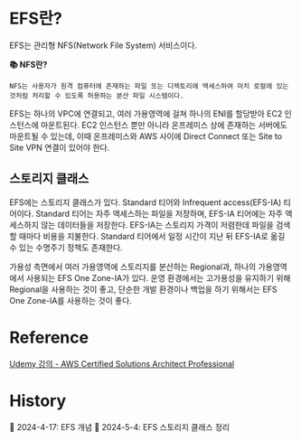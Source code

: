# EFS란?

EFS는 관리형 NFS(Network File System) 서비스이다.

**📚 NFS란?**

    NFS는 사용자가 원격 컴퓨터에 존재하는 파일 또는 디렉토리에 액세스하여 마치 로컬에 있는 것처럼 처리할 수 있도록 허용하는 분산 파일 시스템이다.

EFS는 하나의 VPC에 연결되고, 여러 가용영역에 걸쳐 하나의 ENI를 할당받아 EC2 인스턴스에 마운트된다. EC2 인스턴스 뿐만 아니라 온프레미스 상에 존재하는 서버에도 마운트될 수 있는데, 이때 온프레미스와 AWS 사이에 Direct Connect 또는 Site to Site VPN 연결이 있어야 한다.

## 스토리지 클래스

EFS에는 스토리지 클래스가 있다. Standard 티어와 Infrequent access(EFS-IA) 티어이다. Standard 티어는 자주 액세스하는 파일을 저장하며, EFS-IA 티어에는 자주 액세스하지 않는 데이터들을 저장한다. EFS-IA는 스토리지 가격이 저렴한데 파일을 검색할 때마다 비용을 지불한다. Standard 티어에서 일정 시간이 지난 뒤 EFS-IA로 옮길 수 있는 수명주기 정책도 존재한다.

가용성 측면에서 여러 가용영역에 스토리지를 분산하는 Regional과, 하나의 가용영역에서 사용되는 EFS One Zone-IA가 있다. 운영 환경에서는 고가용성을 유지하기 위해 Regional을 사용하는 것이 좋고, 단순한 개발 환경이나 백업을 하기 위해서는 EFS One Zone-IA를 사용하는 것이 좋다.

# Reference

[Udemy 강의 - AWS Certified Solutions Architect Professional](https://www.udemy.com/course/aws-csa-professional/?couponCode=KRLETSLEARNNOW)

# History

📌 2024-4-17: EFS 개념
📌 2024-5-4: EFS 스토리지 클래스 정리   